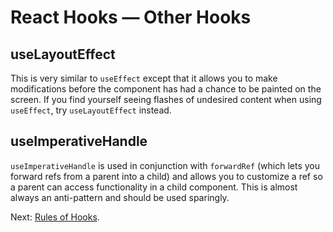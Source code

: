 # React Hooks — Other Hooks

## useLayoutEffect

This is very similar to `useEffect` except that it allows you to make modifications before the component has had a chance to be painted on the screen. If you find yourself seeing flashes of undesired content when using `useEffect`, try `useLayoutEffect` instead.

## useImperativeHandle

`useImperativeHandle` is used in conjunction with `forwardRef` (which lets you forward refs from a parent into a child) and allows you to customize a ref so a parent can access functionality in a child component. This is almost always an anti-pattern and should be used sparingly.

Next: [Rules of Hooks](./012-rules-of-hooks.md).
